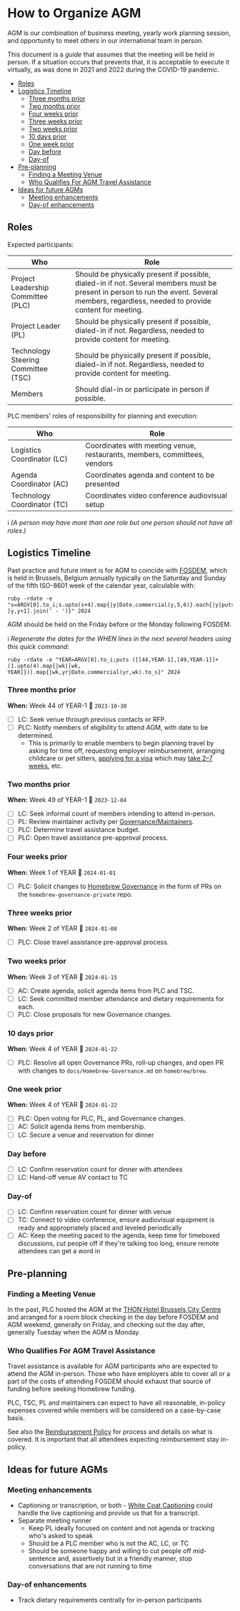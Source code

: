 # How to Organize AGM

AGM is our combination of business meeting, yearly work planning session, and opportunity to meet others in our international team in person.

This document is a _guide_ that assumes that the meeting will be held in person.
If a situation occurs that prevents that, it is acceptable to execute it virtually, as was done in 2021 and 2022 during the COVID-19 pandemic.

<!-- TOC start -->

* [Roles](#roles)
* [Logistics Timeline](#logistics-timeline)
  * [Three months prior](#three-months-prior)
  * [Two months prior](#two-months-prior)
  * [Four weeks prior](#four-weeks-prior)
  * [Three weeks prior](#three-weeks-prior)
  * [Two weeks prior](#two-weeks-prior)
  * [10 days prior](#10-days-prior)
  * [One week prior](#one-week-prior)
  * [Day before](#day-before)
  * [Day-of](#day-of)
* [Pre-planning](#pre-planning)
  * [Finding a Meeting Venue](#finding-a-meeting-venue)
  * [Who Qualifies For AGM Travel Assistance](#who-qualifies-for-agm-travel-assistance)
* [Ideas for future AGMs](#ideas-for-future-agms)
  * [Meeting enhancements](#meeting-enhancements)
  * [Day-of enhancements](#day-of-enhancements)

<!-- TOC end -->

## Roles

Expected participants:

|Who|Role|
|---|---|
|Project Leadership Committee (PLC)|Should be physically present if possible, dialed-in if not. Several members must be present in person to run the event. Several members, regardless, needed to provide content for meeting.|
|Project Leader (PL)|Should be physically present if possible, dialed-in if not. Regardless, needed to provide content for meeting.|
|Technology Steering Committee (TSC)|Should be physically present if possible, dialed-in if not. Regardless, needed to provide content for meeting.|
|Members|Should dial-in or participate in person if possible.|

PLC members' roles of responsibility for planning and execution:

|Who|Role|
|---|---|
|Logistics Coordinator (LC)|Coordinates with meeting venue, restaurants, members, committees, vendors|
|Agenda Coordinator (AC)|Coordinates agenda and content to be presented|
|Technology Coordinator (TC)|Coordinates video conference audiovisual setup|

:information_source: _(A person may have more than one role but one person should not have all roles.)_

## Logistics Timeline

Past practice and future intent is for AGM to coincide with [FOSDEM](https://fosdem.org "Free and Open Source Developers European Meeting"), which is held in Brussels, Belgium annually typically on the Saturday and Sunday of the fifth ISO-8601 week of the calendar year, calculable with:

    ruby -rdate -e "s=ARGV[0].to_i;s.upto(s+4).map{|y|Date.commercial(y,5,6)}.each{|y|puts [y,y+1].join(' - ')}" 2024

AGM should be held on the Friday before or the Monday following FOSDEM.

:information_source: _Regenerate the dates for the WHEN lines in the next several headers
using this quick command:_

    ruby -rdate -e "YEAR=ARGV[0].to_i;puts ([[44,YEAR-1],[49,YEAR-1]]+(1.upto(4).map{|wk|[wk, YEAR]})).map{|wk,yr|Date.commercial(yr,wk).to_s}" 2024

### Three months prior

**When:** Week 44 of YEAR-1 :date: `2023-10-30`

* [ ] LC: Seek venue through previous contacts or RFP.
* [ ] PLC: Notify members of eligibility to attend AGM, with date to be determined.
  * This is primarily to enable members to begin planning travel by
      asking for time off, requesting employer reimbursement,
      arranging childcare or pet sitters,
      [applying for a visa](https://5195.f2w.bosa.be/en/themes/entry/border-control/visa/visa-type-c)
      which may [take 2–7 weeks](https://dofi.ibz.be/en/themes/third-country-nationals/short-stay/processing-time-visa-application),
      etc.

### Two months prior

**When:** Week 49 of YEAR-1 :date: `2023-12-04`

* [ ] LC: Seek informal count of members intending to attend in-person.
* [ ] PL: Review maintainer activity per [Governance/Maintainers](Homebrew-Governance.md#8-maintainers).
* [ ] PLC: Determine travel assistance budget.
* [ ] PLC: Open travel assistance pre-approval process.

### Four weeks prior

**When:** Week 1 of YEAR :date: `2024-01-01`

* [ ] PLC: Solicit changes to [Homebrew Governance](Homebrew-Governance.md) in the form of PRs on the `homebrew-governance-private` repo.

### Three weeks prior

**When:** Week 2 of YEAR :date: `2024-01-08`

* [ ] PLC: Close travel assistance pre-approval process.

### Two weeks prior

**When:** Week 3 of YEAR :date: `2024-01-15`

* [ ] AC: Create agenda, solicit agenda items from PLC and TSC.
* [ ] LC: Seek committed member attendance and dietary requirements for each.
* [ ] PLC: Close proposals for new Governance changes.

### 10 days prior

**When:** Week 4 of YEAR :date: `2024-01-22`

* [ ] PLC: Resolve all open Governance PRs, roll-up changes, and open PR with changes to `docs/Homebrew-Governance.md` on `homebrew/brew`.

### One week prior

**When:** Week 4 of YEAR :date: `2024-01-22`

* [ ] PLC: Open voting for PLC, PL, and Governance changes.
* [ ] AC: Solicit agenda items from membership.
* [ ] LC: Secure a venue and reservation for dinner

### Day before

* [ ] LC: Confirm reservation count for dinner with attendees
* [ ] LC: Hand-off venue AV contact to TC

### Day-of

* [ ] LC: Confirm reservation count for dinner with venue
* [ ] TC: Connect to video conference, ensure audiovisual equipment is ready and appropriately placed and leveled periodically
* [ ] AC: Keep the meeting paced to the agenda, keep time for timeboxed discussions, cut people off if they're talking too long, ensure remote attendees can get a word in

## Pre-planning

### Finding a Meeting Venue

In the past, PLC hosted the AGM at the
[THON Hotel Brussels City Centre](https://www.thonhotels.com/conference/belgium/brussels/thon-hotel-brussels-city-centre/?Persons=20)
and arranged for a room block checking in the day before FOSDEM and AGM weekend, generally on Friday, and checking out the day after, generally Tuesday when the AGM is Monday.

### Who Qualifies For AGM Travel Assistance

Travel assistance is available for AGM participants who are expected to attend the AGM in-person.
Those who have employers able to cover all or a part of the costs of attending FOSDEM should exhaust that
source of funding before seeking Homebrew funding.

PLC, TSC, PL and maintainers can expect to have all reasonable, in-policy expenses covered while members will be considered on a case-by-case basis.

See also the [Reimbursement Policy](Expense-and-Reimbursement-Policy.md#travel) for process and details on what is covered.
It is important that all attendees expecting reimbursement stay in-policy.

## Ideas for future AGMs

### Meeting enhancements

* Captioning or transcription, or both - [White Coat Captioning](https://whitecoatcaptioning.com) could handle the live captioning and provide us that for a transcript.
* Separate meeting runner
  * Keep PL ideally focused on content and not agenda or tracking who's asked to speak
  * Should be a PLC member who is not the AC, LC, or TC
  * Should be someone happy and willing to cut people off mid-sentence and, assertively but in a friendly manner, stop conversations that are not running to time

### Day-of enhancements

* Track dietary requirements centrally for in-person participants
